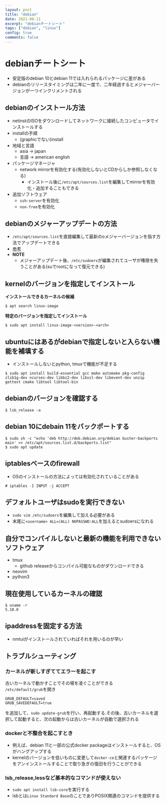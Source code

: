 ```yaml
---
layout: post
title: "debian"
date: 2021-08-11
excerpt: "debianチートシート"
tags: ["debian", "linux"]
config: true
comments: false
---
```


# debianチートシート
 - 安定版のdebian 10とdebian 11では入れられるパッケージに差がある
 - debianのリリースタイミングは二年に一度で、二年経過するとメジャーバージョンが一つインクリメントされる

## debianのインストール方法
 - netinstのISOをダウンロードしてネットワークに接続したコンピュータでインストールする
 - installの手順
   - (graphicでない)install
 - 地域と言語
   - asia -> japan
   - 言語 -> american english
 - パッケージマネージャ
   - network mirrorを有効化する(有効化しないとCDからしか参照しなくなる)
     - インストール後に`/etc/apt/sources.list`を編集してmirrorを有効化・追加することもできる
 - 追加ソフトウェア
   - `ssh-server`を有効化
   - `non-free`を有効化

## debianのメジャーアップデートの方法
 - `/etc/apt/sources.list`を直接編集して最新のoメジャーバージョンを指す方法でアップデートできる
 - [参考](https://wiki.debian.org/SourcesList)
 - **NOTE**
   - メジャーアップデート後、`/etc/sudoers`が編集されてユーザが権限を失うことがある(suでrootになって復元できる)

## kernelのバージョンを指定してインストール

**インストールできるカーネルの候補**  
```console
$ apt search linux-image
```

**特定のバージョンを指定してインストール**  
```console
$ sudo apt install linux-image-<version>-<arch>
```

## ubuntuにはあるがdebianで指定しないと入らない機能を補填する
 - インストールしないとpython, tmuxで機能が不足する

```console
$ sudo apt install build-essential gcc make automake pkg-config zlib1g-dev ncurses-dev libbz2-dev libssl-dev libevent-dev unzip gettext cmake libtool libtool-bin
```

## debianのバージョンを確認する

```console
$ lsb_release -a
```

## debian 10にdebain 11をバックポートする

```console
$ sudo sh -c "echo 'deb http://deb.debian.org/debian buster-backports main' >> /etc/apt/sources.list.d/backports.list"
$ sudo apt update
```

## iptablesベースのfirewall
 - OSのインストールの方法によっては有効化されていることがある

```console
# iptables -I INPUT -j ACCEPT
```

## デフォルトユーザはsudoを実行できない
 - `sudo vim /etc/sudoers`を編集して加える必要がある
 - 末尾に`<username> ALL=(ALL) NOPASSWD:ALL`を加えるとsudoersになれる


## 自分でコンパイルしないと最新の機能を利用できないソフトウェア
 - tmux
   - github releaseからコンパイル可能なものがダウンロードできる
 - neovim
 - python3

## 現在使用しているカーネルの確認

```console
$ uname -r
5.10.0
```

## ipaddressを固定する方法
 - nmtuiがインストールされていればそれを用いるのが早い

## トラブルシューティング

### カーネルが新しすぎててエラーを起こす
古いカーネルで動かすことでその場を凌ぐことができる  
`/etc/default/grub`を開き
```
GRUB_DEFAULT=saved
GRUB_SAVEDEFAULT=true
```
を追加して、`sudo update-grub`を行い、再起動する.その後、古いカーネルを選択して起動すると、次の起動からは古いカーネルが自動で選択される

### dockerと不整合を起こすとき
 - 例えば、debian 11と一部の公式docker packageはインストールすると、OSがハングアップする  
 - kernelのバージョンを低いものに変更して`docker-ce`と関連するパッケージをアンインストールすることで取り急ぎの復旧を行うことができる  

### lsb_release,lessなど基本的なコマンドが使えない
 - `sudo apt install lsb-core`を実行する
 - lsbとは`Linux Standard Base`のことでありPOSIX関連のコマンドを提供する
